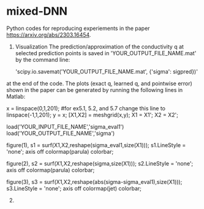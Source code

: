 # mixed-DNN
Python codes for reproducing experiements in the paper https://arxiv.org/abs/2303.16454.


1. Visualization
   The prediction/approximation of the conductivity q at selected prediction points is saved in 'YOUR_OUTPUT_FILE_NAME.mat' by the command line:
   
   'scipy.io.savemat('YOUR_OUTPUT_FILE_NAME.mat', {'sigma': sigpred})'
   
at the end of the code. The plots (exact q, learned q, and pointwise error) shown in the paper can be generated by running the following lines in Matlab:


x = linspace(0,1,201); #for ex5.1, 5.2, and 5.7 change this line to linspace(-1,1,201);
y = x;
[X1,X2] = meshgrid(x,y);
X1 = X1';
X2 = X2';

load('YOUR_INPUT_FILE_NAME','sigma_eval1')
load('YOUR_OUTPUT_FILE_NAME','sigma')

figure(1), s1 = surf(X1,X2,reshape(sigma_eval1,size(X1)));
s1.LineStyle = 'none';
axis off
colormap(parula)
colorbar;

figure(2), s2 = surf(X1,X2,reshape(sigma,size(X1)));
s2.LineStyle = 'none';
axis off
colormap(parula)
colorbar;

figure(3), s3 = surf(X1,X2,reshape(abs(sigma-sigma_eval1),size(X1)));
s3.LineStyle = 'none';
axis off
colormap(jet)
colorbar;



2. 
